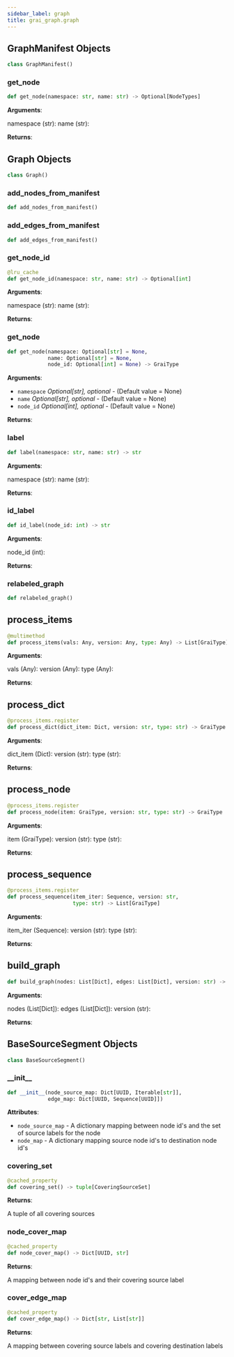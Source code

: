 ```yaml
---
sidebar_label: graph
title: grai_graph.graph
---
```


## GraphManifest Objects

```python
class GraphManifest()
```



### get\_node

```python
def get_node(namespace: str, name: str) -> Optional[NodeTypes]
```

**Arguments**:

  namespace (str):
  name (str):


**Returns**:



## Graph Objects

```python
class Graph()
```



### add\_nodes\_from\_manifest

```python
def add_nodes_from_manifest()
```



### add\_edges\_from\_manifest

```python
def add_edges_from_manifest()
```



### get\_node\_id

```python
@lru_cache
def get_node_id(namespace: str, name: str) -> Optional[int]
```

**Arguments**:

  namespace (str):
  name (str):


**Returns**:



### get\_node

```python
def get_node(namespace: Optional[str] = None,
             name: Optional[str] = None,
             node_id: Optional[int] = None) -> GraiType
```

**Arguments**:

- `namespace` _Optional[str], optional_ - (Default value = None)
- `name` _Optional[str], optional_ - (Default value = None)
- `node_id` _Optional[int], optional_ - (Default value = None)


**Returns**:



### label

```python
def label(namespace: str, name: str) -> str
```

**Arguments**:

  namespace (str):
  name (str):


**Returns**:



### id\_label

```python
def id_label(node_id: int) -> str
```

**Arguments**:

  node_id (int):


**Returns**:



### relabeled\_graph

```python
def relabeled_graph()
```



## process\_items

```python
@multimethod
def process_items(vals: Any, version: Any, type: Any) -> List[GraiType]
```

**Arguments**:

  vals (Any):
  version (Any):
  type (Any):


**Returns**:



## process\_dict

```python
@process_items.register
def process_dict(dict_item: Dict, version: str, type: str) -> GraiType
```

**Arguments**:

  dict_item (Dict):
  version (str):
  type (str):


**Returns**:



## process\_node

```python
@process_items.register
def process_node(item: GraiType, version: str, type: str) -> GraiType
```

**Arguments**:

  item (GraiType):
  version (str):
  type (str):


**Returns**:



## process\_sequence

```python
@process_items.register
def process_sequence(item_iter: Sequence, version: str,
                     type: str) -> List[GraiType]
```

**Arguments**:

  item_iter (Sequence):
  version (str):
  type (str):


**Returns**:



## build\_graph

```python
def build_graph(nodes: List[Dict], edges: List[Dict], version: str) -> Graph
```

**Arguments**:

  nodes (List[Dict]):
  edges (List[Dict]):
  version (str):


**Returns**:



## BaseSourceSegment Objects

```python
class BaseSourceSegment()
```

### \_\_init\_\_

```python
def __init__(node_source_map: Dict[UUID, Iterable[str]],
             edge_map: Dict[UUID, Sequence[UUID]])
```

**Attributes**:

- `node_source_map` - A dictionary mapping between node id&#x27;s and the set of source labels for the node
- `node_map` - A dictionary mapping source node id&#x27;s to destination node id&#x27;s

### covering\_set

```python
@cached_property
def covering_set() -> tuple[CoveringSourceSet]
```

**Returns**:

  A tuple of all covering sources

### node\_cover\_map

```python
@cached_property
def node_cover_map() -> Dict[UUID, str]
```

**Returns**:

  A mapping between node id&#x27;s and their covering source label

### cover\_edge\_map

```python
@cached_property
def cover_edge_map() -> Dict[str, List[str]]
```

**Returns**:

  A mapping between covering source labels and covering destination labels
